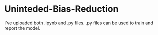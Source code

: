 # Uninteded-Bias-Reduction

I've uploaded both .ipynb and .py files. .py files can be used to train and report the model. 
